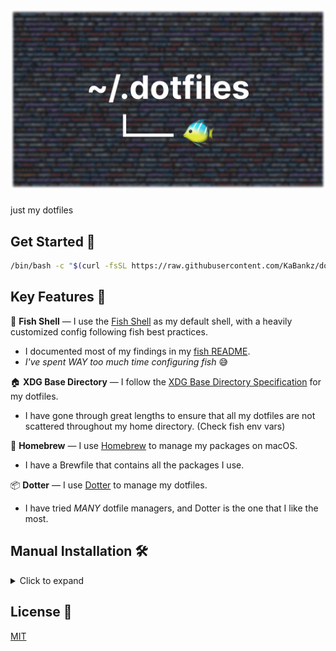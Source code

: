 <!-- markdownlint-configure-file { "no-inline-html": { "allowed_elements": [h1, img, details, summary] } } -->

<h1 align="center"><img src="./banner.png" alt="~./dotfiles"/></h1>

just my dotfiles

## Get Started :rocket:

```sh
/bin/bash -c "$(curl -fsSL https://raw.githubusercontent.com/KaBankz/dotfiles/dotter/setup.sh)"
```

## Key Features :key:

:tropical_fish: **Fish Shell** — I use the [Fish Shell](https://fishshell.com/) as my default shell, with a heavily customized config following fish best practices.

- I documented most of my findings in my [fish README](./fish/README.md).
- _I've spent WAY too much time configuring fish_ :sweat_smile:

:house: **XDG Base Directory** — I follow the [XDG Base Directory Specification](https://specifications.freedesktop.org/basedir-spec/basedir-spec-latest.html) for my dotfiles.

- I have gone through great lengths to ensure that all my dotfiles are not scattered throughout my home directory. (Check fish env vars)

:beer: **Homebrew** — I use [Homebrew](https://brew.sh/) to manage my packages on macOS.

- I have a Brewfile that contains all the packages I use.

:package: **Dotter** — I use [Dotter](https://github.com/SuperCuber/dotter) to manage my dotfiles.

- I have tried _MANY_ dotfile managers, and Dotter is the one that I like the most.

## Manual Installation :hammer_and_wrench:

<details>

<summary>Click to expand</summary>

1. Clone this repo

    ```sh
   git clone https://github.com/KaBankz/dotfiles.git ~/.dotfiles
    ```

2. Go to the repo and stay there until the end

    ```sh
    cd ~/.dotfiles
    ```

    > **IMPORTANT:**
    > You must create a `local.toml` file inside the `.dotter` directory.
    >
    > This file is used to store your local configurations.
    >
    > You can copy the `macos.toml` or any host config file from `.dotter` and modify it to your needs.

    ```sh
    cp .dotter/macos.toml .dotter/local.toml
    ```

3. Download the `dotter` binary inside the repo

    > **WARNING:**
    > Be sure to download the appropriate binary for your os and arch from [Dotter Releases](https://github.com/SuperCuber/dotter/releases/latest#:~:text=Assets).

    ```sh
    curl -fsSL -o dotter https://github.com/SuperCuber/dotter/releases/latest/download/dotter-macos-arm64.arm
    chmod +x dotter
    ```

4. Run `dotter deploy` inside the repo

    The `-v` flag is optional, it enables verbose output to see what is happening.

    > **CAUTION:**
    > If you have any existing dotfiles that conflict with the ones in this repo, you will receive an error. You can either remove the conflicting dotfiles or overwrite them using `--force`.

    ```sh
    ./dotter deploy -v
    ```

</details>

## License :scroll:

[MIT](LICENSE)
